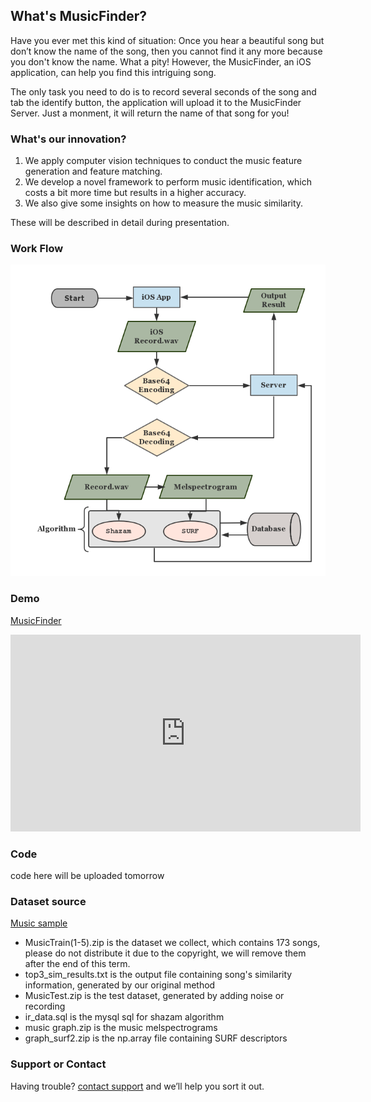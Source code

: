 ## What's MusicFinder?

Have you ever met this kind of situation: Once you hear a beautiful song but don’t know the name of the song, then you cannot find it any more because you don't know the name. What a pity! However, the MusicFinder, an iOS application, can help you find this intriguing song. 

The only task you need to do is to record several seconds of the song and tab the identify button, the application will upload it to the MusicFinder Server. Just a monment, it will return the name of that song for you!

### What's our innovation?

1. We apply computer vision techniques to conduct the music feature generation and feature matching.
2. We develop a novel framework to perform music identification, which costs a bit more time but results in a higher accuracy.
3. We also give some insights on how to measure the music similarity.
 
These will be described in detail during presentation.

### Work Flow

![work flow](/flow.png)

### Demo

[MusicFinder](https://youtu.be/37cFnlfYg1s)

<iframe width="560" height="315" src="https://www.youtube.com/embed/37cFnlfYg1s" frameborder="0" allow="autoplay; encrypted-media" allowfullscreen></iframe>

### Code

code here will be uploaded tomorrow

### Dataset source

[Music sample](https://drive.google.com/drive/folders/1AKlQFAHL8VY6P4EX-qYlUWDhtScXt_7o)
* MusicTrain(1-5).zip is the dataset we collect, which contains 173 songs, please do not distribute it due to the copyright, we will remove them after the end of this term.
* top3_sim_results.txt is the output file containing song's similarity information, generated by our original method
* MusicTest.zip is the test dataset, generated by adding noise or recording 
* ir_data.sql is the mysql sql for shazam algorithm
* music graph.zip is the music melspectrograms
* graph_surf2.zip is the np.array file containing SURF descriptors

### Support or Contact

Having trouble? [contact support](https://github.com/contact) and we’ll help you sort it out.
